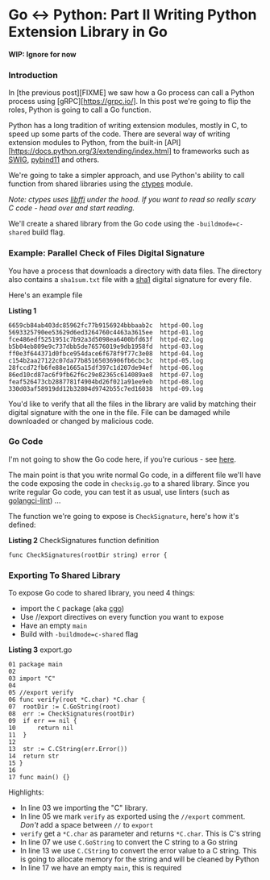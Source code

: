 # Go ↔ Python: Part II Writing Python Extension Library in Go

**WIP: Ignore for now**

### Introduction

In [the previous post][FIXME] we saw how a Go process can call a Python process
using [gRPC][https://grpc.io/]. In this post we're going to flip the roles,
Python is going to call a Go function.

Python has a long tradition of writing extension modules, mostly in C, to speed
up some parts of the code. There are several way of writing extension modules
to Python, from the built-in
[API][https://docs.python.org/3/extending/index.html] to frameworks such as
[SWIG](http://www.swig.org/),
[pybind11](https://pybind11.readthedocs.io/en/stable/) and others.

We're going to take a simpler approach, and use Python's ability to call
function from shared libraries using the
[ctypes](https://docs.python.org/3/library/ctypes.html) module.

_Note: ctypes uses [libffi](https://github.com/libffi/libffi) under the hood.
If you want to read so really scary C code - head over and start reading._

We'll create a shared library from the Go code using the `-buildmode=c-shared`
build flag.

### Example: Parallel Check of Files Digital Signature

You have a process that downloads a directory with data files. The directory
also contains a `sha1sum.txt` file with a
[sha1](https://en.wikipedia.org/wiki/SHA-1) digital signature for every file.

Here's an example file

**Listing 1**
```
6659cb84ab403dc85962fc77b9156924bbbaab2c  httpd-00.log
5693325790ee53629d6ed3264760c4463a3615ee  httpd-01.log
fce486edf5251951c7b92a3d5098ea6400bfd63f  httpd-02.log
b5b04eb809e9c737dbb5de76576019e9db1958fd  httpd-03.log
ff0e3f644371d0fbce954dace6f678f9f77c3e08  httpd-04.log
c154b2aa27122c07da77b85165036906fb6cbc3c  httpd-05.log
28fccd72fb6fe88e1665a15df397c1d207de94ef  httpd-06.log
86ed10cd87ac6f9fb62f6c29e82365c614089ae8  httpd-07.log
feaf526473cb2887781f4904bd26f021a91ee9eb  httpd-08.log
330d03af58919dd12b32804d9742b55c7ed16038  httpd-09.log
```

You'd like to verify that all the files in the library are valid by matching
their digital signature with the one in the file. File can be damaged while
downloaded or changed by malicious code.


### Go Code

I'm not going to show the Go code here, if you're curious - see
[here](https://github.com/ardanlabs/python-go/blob/master/pyext/checksig.go).

The main point is that you write normal Go code, in a different file we'll have
the code exposing the code in `checksig.go` to a shared library. Since you
write regular Go code, you can test it as usual, use linters (such as
[golangci-lint](https://github.com/golangci/golangci-lint)) ...

The function we're going to expose is `CheckSignature`, here's how it's defined:

**Listing 2** CheckSignatures function definition
```
func CheckSignatures(rootDir string) error {
```

### Exporting To Shared Library

To expose Go code to shared library, you need 4 things:
- import the `C` package (aka [cgo](https://golang.org/cmd/cgo/))
- Use //export directives on every function you want to expose
- Have an empty `main`
- Build with `-buildmode=c-shared` flag

**Listing 3** export.go
```
01 package main
02 
03 import "C"
04 
05 //export verify
06 func verify(root *C.char) *C.char {
07 	rootDir := C.GoString(root)
08 	err := CheckSignatures(rootDir)
09 	if err == nil {
10 		return nil
11 	}
12 
13 	str := C.CString(err.Error())
14 	return str
15 }
16 
17 func main() {}
```

Highlights:
- In line 03 we importing the "C" library.
- In line 05 we mark `verify` as exported using the `//export` comment. *Don't*
  add a space between `//` to `export`
- `verify` get a `*C.char` as parameter and returns `*C.char`. This is C's string
- In line 07 we use `C.GoString` to convert the C string to a Go string
- In line 13 we use `C.CString` to convert the error value to a C string. This
  is going to allocate memory for the string and will be cleaned by Python
- In line 17 we have an empty `main`, this is required
